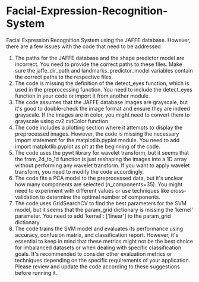 # Facial-Expression-Recognition-System
Facial Expression Recognition System using the JAFFE database. However, there are a few issues with the code that need to be addressed

1.	The paths for the JAFFE database and the shape predictor model are incorrect. You need to provide the correct paths to these files. Make sure the jaffe_dir_path and landmarks_predictor_model variables contain the correct paths to the respective files.
2.	The code is missing the definition of the detect_eyes function, which is used in the preprocessing function. You need to include the detect_eyes function in your code or import it from another module.
3.	The code assumes that the JAFFE database images are grayscale, but it's good to double-check the image format and ensure they are indeed grayscale. If the images are in color, you might need to convert them to grayscale using cv2.cvtColor function.
4.	The code includes a plotting section where it attempts to display the preprocessed images. However, the code is missing the necessary import statement for the matplotlib.pyplot module. You need to add import matplotlib.pyplot as plt at the beginning of the code.
5.	The code uses the pywt library for wavelet transform, but it seems that the from_2d_to_1d function is just reshaping the images into a 1D array without performing any wavelet transform. If you want to apply wavelet transform, you need to modify the code accordingly.
6.	The code fits a PCA model to the preprocessed data, but it's unclear how many components are selected (n_components=35). You might need to experiment with different values or use techniques like cross-validation to determine the optimal number of components.
7.	The code uses GridSearchCV to find the best parameters for the SVM model, but it seems that the param_grid dictionary is missing the 'kernel' parameter. You need to add 'kernel': ['linear'] to the param_grid dictionary.
8.	The code trains the SVM model and evaluates its performance using accuracy, confusion matrix, and classification report. However, it's essential to keep in mind that these metrics might not be the best choice for imbalanced datasets or when dealing with specific classification goals. It's recommended to consider other evaluation metrics or techniques depending on the specific requirements of your application.
Please review and update the code according to these suggestions before running it.

